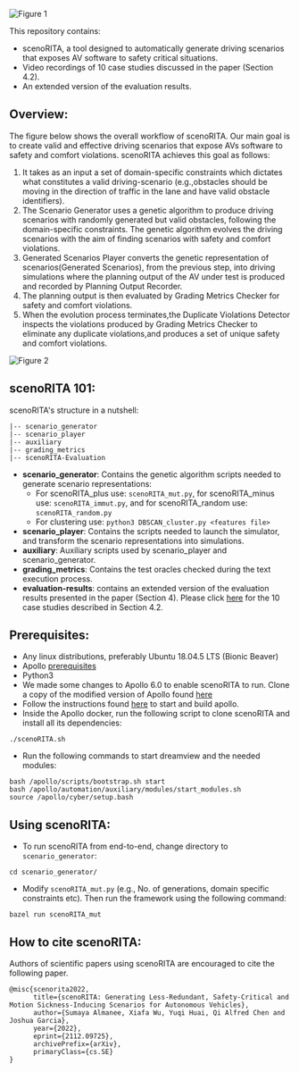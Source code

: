 ![Figure 1](/images/logo.png) 

This repository contains:
* scenoRITA, a tool designed to automatically generate driving scenarios that exposes AV software to safety critical situations. 
* Video recordings of 10 case studies discussed in the paper (Section 4.2).
* An extended version of the evaluation results.

## Overview: ##
The figure below shows the overall workflow of scenoRITA. Our main goal is to create valid and effective driving scenarios that expose AVs software to safety and comfort violations. scenoRITA achieves this goal as follows:
1. It takes as an input a set of domain-specific constraints which dictates what constitutes a valid driving-scenario (e.g.,obstacles should be moving in the direction of traffic in the lane and have valid obstacle identifiers).
2. The Scenario Generator uses a genetic algorithm to produce driving scenarios with randomly generated but valid obstacles, following the domain-specific constraints. The genetic algorithm evolves the driving scenarios with the aim of finding scenarios with safety and comfort violations.
3. Generated Scenarios Player converts the genetic representation of scenarios(Generated Scenarios), from the previous step, into driving simulations where the planning output of the AV under test is produced and recorded by Planning Output Recorder.
4. The planning output is then evaluated by Grading Metrics Checker for safety and comfort violations. 
5. When the evolution process terminates,the Duplicate Violations Detector inspects the violations produced by Grading Metrics Checker to eliminate any duplicate violations,and produces a set of unique safety and comfort violations.

![Figure 2](/images/approach.png) 

## scenoRITA 101: ## 
scenoRITA's structure in a nutshell:
```
|-- scenario_generator
|-- scenario_player
|-- auxiliary
|-- grading_metrics
|-- scenoRITA-Evaluation
```

* **scenario_generator**: Contains the genetic algorithm scripts needed to generate scenario representations:
  * For scenoRITA_plus use: `scenoRITA_mut.py`, for scenoRITA_minus use: `scenoRITA_immut.py`, and for scenoRITA_random use: `scenoRITA_random.py` 
  * For clustering use: `python3 DBSCAN_cluster.py <features file>`
* **scenario_player**: Contains the scripts needed to launch the simulator, and transform the scenario representations into simulations.
* **auxiliary**: Auxiliary scripts used by scenario_player and scenario_generator.
* **grading_metrics**: Contains the test oracles checked during the text execution process. 
* **evaluation-results**: contains an extended version of the evaluation results presented in the paper (Section 4). Please click [here](https://figshare.com/s/0c4e2b72b4915f9fd077) for the 10 case studies described in Section 4.2.

## Prerequisites: ##
* Any linux distributions, preferably Ubuntu 18.04.5 LTS (Bionic Beaver)
* Apollo [prerequisites](https://github.com/UCI-SORA-LAB/apollo#prerequisites)
* Python3
* We made some changes to Apollo 6.0 to enable scenoRITA to run. Clone a copy of the modified version of Apollo found [here](https://github.com/UCI-SORA-LAB/apollo)
* Follow the instructions found [here](https://github.com/UCI-SORA-LAB/apollo/tree/automation/docs/demo_guide) to start and build apollo.
* Inside the Apollo docker, run the following script to clone scenoRITA and install all its dependencies:
```
./scenoRITA.sh
```
* Run the following commands to start dreamview and the needed modules:
```
bash /apollo/scripts/bootstrap.sh start
bash /apollo/automation/auxiliary/modules/start_modules.sh
source /apollo/cyber/setup.bash
```

## Using scenoRITA: ##
* To run scenoRITA from end-to-end, change directory to `scenario_generator`:
``` 
cd scenario_generator/
```
* Modify `scenoRITA_mut.py` (e.g., No. of generations, domain specific constraints etc). Then run the framework using the following command:
``` 
bazel run scenoRITA_mut 
```

## How to cite scenoRITA: ##
Authors of scientific papers using scenoRITA are encouraged to cite the following paper.
```
@misc{scenorita2022,
      title={scenoRITA: Generating Less-Redundant, Safety-Critical and Motion Sickness-Inducing Scenarios for Autonomous Vehicles},
      author={Sumaya Almanee, Xiafa Wu, Yuqi Huai, Qi Alfred Chen and Joshua Garcia},
      year={2022},
      eprint={2112.09725},
      archivePrefix={arXiv},
      primaryClass={cs.SE}
}
```

